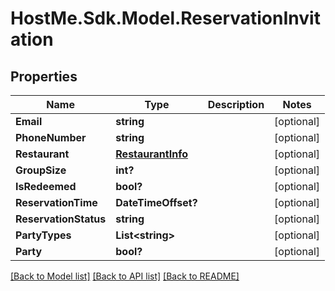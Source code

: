 # HostMe.Sdk.Model.ReservationInvitation
## Properties

Name | Type | Description | Notes
------------ | ------------- | ------------- | -------------
**Email** | **string** |  | [optional] 
**PhoneNumber** | **string** |  | [optional] 
**Restaurant** | [**RestaurantInfo**](RestaurantInfo.md) |  | [optional] 
**GroupSize** | **int?** |  | [optional] 
**IsRedeemed** | **bool?** |  | [optional] 
**ReservationTime** | **DateTimeOffset?** |  | [optional] 
**ReservationStatus** | **string** |  | [optional] 
**PartyTypes** | **List&lt;string&gt;** |  | [optional] 
**Party** | **bool?** |  | [optional] 

[[Back to Model list]](../README.md#documentation-for-models) [[Back to API list]](../README.md#documentation-for-api-endpoints) [[Back to README]](../README.md)

